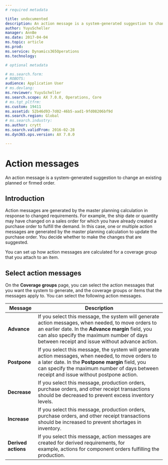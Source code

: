 ```yaml
---
# required metadata

title: undocumented
description: An action message is a system-generated suggestion to change an existing planned or firmed order.
author: YuyuScheller
manager: AnnBe
ms.date: 2017-04-04
ms.topic: article
ms.prod: 
ms.service: Dynamics365Operations
ms.technology: 

# optional metadata

# ms.search.form: 
# ROBOTS: 
audience: Application User
# ms.devlang: 
ms.reviewer: YuyuScheller
ms.search.scope: AX 7.0.0, Operations, Core
# ms.tgt_pltfrm: 
ms.custom: 19411
ms.assetid: 52b46d93-7d02-46b5-aad1-9fd08206bf9d
ms.search.region: Global
# ms.search.industry: 
ms.author: crytt
ms.search.validFrom: 2016-02-28
ms.dyn365.ops.version: AX 7.0.0

---
```


# Action messages

An action message is a system-generated suggestion to change an existing planned or firmed order.

## Introduction

Action messages are generated by the master planning calculation in response to changed requirements. For example, the ship date or quantity may have changed on a sales order for which you have already created a purchase order to fulfill the demand. In this case, one or multiple action messages are generated by the master planning calculation to update the purchase order. You decide whether to make the changes that are suggested.

You can set up how action messages are calculated for a coverage group that you attach to an item.

## Select action messages

On the **Coverage groups** page, you can select the action messages that you want the system to generate, and the coverage groups or items that the messages apply to. You can select the following action messages.

| Message             | Description                                                                                                                                                                                                                                              |
|---------------------|----------------------------------------------------------------------------------------------------------------------------------------------------------------------------------------------------------------------------------------------------------|
| **Advance**         | If you select this message, the system will generate action messages, when needed, to move orders to an earlier date. In the **Advance margin** field, you can also specify the maximum number of days between receipt and issue without advance action. |
| **Postpone**        | If you select this message, the system will generate action messages, when needed, to move orders to a later date. In the **Postpone margin** field, you can specify the maximum number of days between receipt and issue without postpone action.       |
| **Decrease**        | If you select this message, production orders, purchase orders, and other receipt transactions should be decreased to prevent excess inventory levels.                                                                                                   |
| **Increase**        | If you select this message, production orders, purchase orders, and other receipt transactions should be increased to prevent shortages in inventory.                                                                                                    |
| **Derived actions** | If you select this message, action messages are created for derived requirements, for example, actions for component orders fulfilling the production.                                                                                                   |



